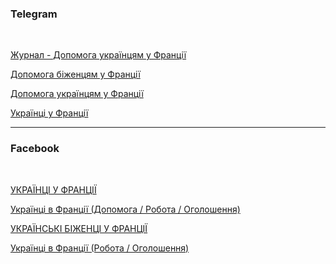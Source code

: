 ### Telegram

</br>

[Журнал - Допомога українцям у Франції](https://t.me/FranceUkraineNews)

[Допомога біженцям у Франції](https://t.me/ukrainieninfrance)

[Допомога українцям у Франції](https://t.me/refugeesinFrance)

[Українці у Франції](https://t.me/franceukraine)


***
### Facebook

</br>

[УКРАЇНЦІ У ФРАНЦІЇ](https://www.facebook.com/groups/633204233411368/?ref=share)

[Українці в Франції (Допомога / Робота / Оголошення)](https://www.facebook.com/groups/1380650709025082/?ref=share)

[УКРАЇНСЬКІ БІЖЕНЦІ У ФРАНЦІЇ](https://www.facebook.com/groups/1090545591505768/?ref=share)

[Українці в Франції (Робота / Оголошення)](https://www.facebook.com/groups/1548948865405806/?ref=share)